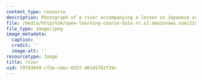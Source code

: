 ```yaml
---
content_type: resource
description: Photograph of a river accompanying a lesson on Japanese vocabulary.
file: /media/https%3A/open-learning-course-data-rc.s3.amazonaws.com/21g-504-japanese-iv-spring-2009/f9783049cf2ec6ec0557d6145762f19c_river.jpg
file_type: image/jpeg
image_metadata:
  caption: ''
  credit: ''
  image-alt: ''
resourcetype: Image
title: river
uid: f9783049-cf2e-c6ec-0557-d6145762f19c
---
```

